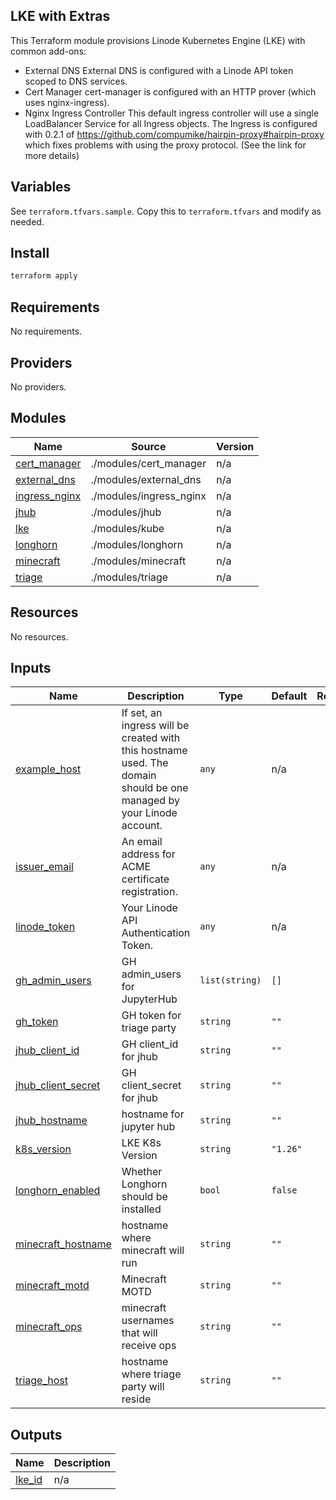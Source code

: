 ## LKE with Extras

This Terraform module provisions Linode Kubernetes Engine (LKE) with common add-ons:

- External DNS
  External DNS is configured with a Linode API token scoped to DNS services.
- Cert Manager
  cert-manager is configured with an HTTP prover (which uses nginx-ingress).
- Nginx Ingress Controller
  This default ingress controller will use a single LoadBalancer Service for all Ingress objects.
  The Ingress is configured with 0.2.1 of <https://github.com/compumike/hairpin-proxy#hairpin-proxy> which fixes problems with using the proxy protocol. (See the link for more details)

## Variables

See `terraform.tfvars.sample`. Copy this to `terraform.tfvars` and modify as needed.

## Install

```sh
terraform apply
```

<!-- BEGIN_TF_DOCS -->
## Requirements

No requirements.

## Providers

No providers.

## Modules

| Name | Source | Version |
|------|--------|---------|
| <a name="module_cert_manager"></a> [cert\_manager](#module\_cert\_manager) | ./modules/cert_manager | n/a |
| <a name="module_external_dns"></a> [external\_dns](#module\_external\_dns) | ./modules/external_dns | n/a |
| <a name="module_ingress_nginx"></a> [ingress\_nginx](#module\_ingress\_nginx) | ./modules/ingress_nginx | n/a |
| <a name="module_jhub"></a> [jhub](#module\_jhub) | ./modules/jhub | n/a |
| <a name="module_lke"></a> [lke](#module\_lke) | ./modules/kube | n/a |
| <a name="module_longhorn"></a> [longhorn](#module\_longhorn) | ./modules/longhorn | n/a |
| <a name="module_minecraft"></a> [minecraft](#module\_minecraft) | ./modules/minecraft | n/a |
| <a name="module_triage"></a> [triage](#module\_triage) | ./modules/triage | n/a |

## Resources

No resources.

## Inputs

| Name | Description | Type | Default | Required |
|------|-------------|------|---------|:--------:|
| <a name="input_example_host"></a> [example\_host](#input\_example\_host) | If set, an ingress will be created with this hostname used. The domain should be one managed by your Linode account. | `any` | n/a | yes |
| <a name="input_issuer_email"></a> [issuer\_email](#input\_issuer\_email) | An email address for ACME certificate registration. | `any` | n/a | yes |
| <a name="input_linode_token"></a> [linode\_token](#input\_linode\_token) | Your Linode API Authentication Token. | `any` | n/a | yes |
| <a name="input_gh_admin_users"></a> [gh\_admin\_users](#input\_gh\_admin\_users) | GH admin\_users for JupyterHub | `list(string)` | `[]` | no |
| <a name="input_gh_token"></a> [gh\_token](#input\_gh\_token) | GH token for triage party | `string` | `""` | no |
| <a name="input_jhub_client_id"></a> [jhub\_client\_id](#input\_jhub\_client\_id) | GH client\_id for jhub | `string` | `""` | no |
| <a name="input_jhub_client_secret"></a> [jhub\_client\_secret](#input\_jhub\_client\_secret) | GH client\_secret for jhub | `string` | `""` | no |
| <a name="input_jhub_hostname"></a> [jhub\_hostname](#input\_jhub\_hostname) | hostname for jupyter hub | `string` | `""` | no |
| <a name="input_k8s_version"></a> [k8s\_version](#input\_k8s\_version) | LKE K8s Version | `string` | `"1.26"` | no |
| <a name="input_longhorn_enabled"></a> [longhorn\_enabled](#input\_longhorn\_enabled) | Whether Longhorn should be installed | `bool` | `false` | no |
| <a name="input_minecraft_hostname"></a> [minecraft\_hostname](#input\_minecraft\_hostname) | hostname where minecraft will run | `string` | `""` | no |
| <a name="input_minecraft_motd"></a> [minecraft\_motd](#input\_minecraft\_motd) | Minecraft MOTD | `string` | `""` | no |
| <a name="input_minecraft_ops"></a> [minecraft\_ops](#input\_minecraft\_ops) | minecraft usernames that will receive ops | `string` | `""` | no |
| <a name="input_triage_host"></a> [triage\_host](#input\_triage\_host) | hostname where triage party will reside | `string` | `""` | no |

## Outputs

| Name | Description |
|------|-------------|
| <a name="output_lke_id"></a> [lke\_id](#output\_lke\_id) | n/a |
<!-- END_TF_DOCS -->